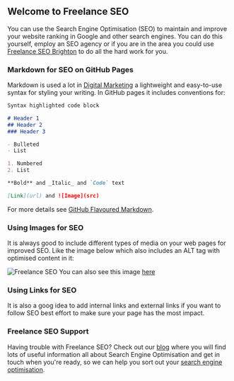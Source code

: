 ## Welcome to Freelance SEO

You can use the Search Engine Optimisation (SEO) to maintain and improve your website ranking in Google and other search engines. You can do this yourself, employ an SEO agency or if you are in the area you could use [Freelance SEO Brighton](https://consultantsussex.com/wordpress-websites/wordpress-seo/) to do all the hard work for you.

### Markdown for SEO on GitHub Pages

Markdown is used a lot in [Digital Marketing](https://linktr.ee/creatal) a lightweight and easy-to-use syntax for styling your writing. In GitHub pages it includes conventions for:

```markdown
Syntax highlighted code block

# Header 1
## Header 2
### Header 3

- Bulleted
- List

1. Numbered
2. List

**Bold** and _Italic_ and `Code` text

[Link](url) and ![Image](src)
```

For more details see [GitHub Flavoured Markdown](https://guides.github.com/features/mastering-markdown/).

### Using Images for SEO
It is always good to include different types of media on your web pages for improved SEO. Like the image below which also includes an ALT tag with optimised content in it:

![Freelance SEO](https://creatal.github.io/freelance-seo/SEO-Expert%5B1%5D.jpg)
You can also see this image [here](https://creatal.github.io/freelance-seo/SEO-Expert%5B1%5D.jpg)

### Using Links for SEO

It is also a goog idea to add internal links and external links if you want to follow SEO best effort to make sure your page has the most impact.

### Freelance SEO Support

Having trouble with Freelance SEO? Check out our [blog](https://consultantsussex.com/feed-your-head/) where you will find lots of useful information all about Search Engine Optimisation and get in touch when you're ready, so we can help you sort out your [search engine optimisation](https://consultantsussex.com/wordpress-websites/wordpress-seo/).

